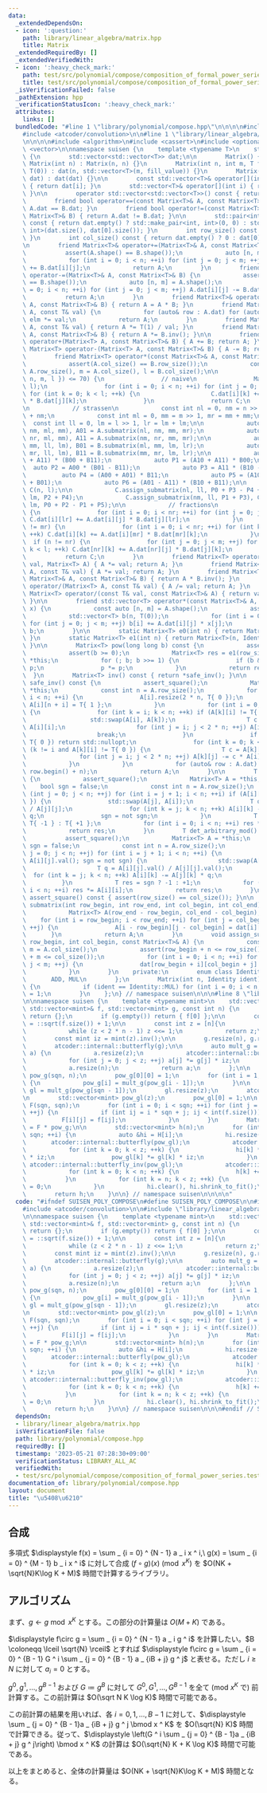 ```yaml
---
data:
  _extendedDependsOn:
  - icon: ':question:'
    path: library/linear_algebra/matrix.hpp
    title: Matrix
  _extendedRequiredBy: []
  _extendedVerifiedWith:
  - icon: ':heavy_check_mark:'
    path: test/src/polynomial/compose/composition_of_formal_power_series.test.cpp
    title: test/src/polynomial/compose/composition_of_formal_power_series.test.cpp
  _isVerificationFailed: false
  _pathExtension: hpp
  _verificationStatusIcon: ':heavy_check_mark:'
  attributes:
    links: []
  bundledCode: "#line 1 \"library/polynomial/compose.hpp\"\n\n\n\n#include <cmath>\n\
    #include <atcoder/convolution>\n\n#line 1 \"library/linear_algebra/matrix.hpp\"\
    \n\n\n\n#include <algorithm>\n#include <cassert>\n#include <optional>\n#include\
    \ <vector>\n\nnamespace suisen {\n    template <typename T>\n    struct Matrix\
    \ {\n        std::vector<std::vector<T>> dat;\n\n        Matrix() {}\n       \
    \ Matrix(int n) : Matrix(n, n) {}\n        Matrix(int n, int m, T fill_value =\
    \ T(0)) : dat(n, std::vector<T>(m, fill_value)) {}\n        Matrix(const std::vector<std::vector<T>>&\
    \ dat) : dat(dat) {}\n\n        const std::vector<T>& operator[](int i) const\
    \ { return dat[i]; }\n        std::vector<T>& operator[](int i) { return dat[i];\
    \ }\n\n        operator std::vector<std::vector<T>>() const { return dat; }\n\n\
    \        friend bool operator==(const Matrix<T>& A, const Matrix<T>& B) { return\
    \ A.dat == B.dat; }\n        friend bool operator!=(const Matrix<T>& A, const\
    \ Matrix<T>& B) { return A.dat != B.dat; }\n\n        std::pair<int, int> shape()\
    \ const { return dat.empty() ? std::make_pair<int, int>(0, 0) : std::make_pair<int,\
    \ int>(dat.size(), dat[0].size()); }\n        int row_size() const { return dat.size();\
    \ }\n        int col_size() const { return dat.empty() ? 0 : dat[0].size(); }\n\
    \n        friend Matrix<T>& operator+=(Matrix<T>& A, const Matrix<T>& B) {\n \
    \           assert(A.shape() == B.shape());\n            auto [n, m] = A.shape();\n\
    \            for (int i = 0; i < n; ++i) for (int j = 0; j < m; ++j) A.dat[i][j]\
    \ += B.dat[i][j];\n            return A;\n        }\n        friend Matrix<T>&\
    \ operator-=(Matrix<T>& A, const Matrix<T>& B) {\n            assert(A.shape()\
    \ == B.shape());\n            auto [n, m] = A.shape();\n            for (int i\
    \ = 0; i < n; ++i) for (int j = 0; j < m; ++j) A.dat[i][j] -= B.dat[i][j];\n \
    \           return A;\n        }\n        friend Matrix<T>& operator*=(Matrix<T>&\
    \ A, const Matrix<T>& B) { return A = A * B; }\n        friend Matrix<T>& operator*=(Matrix<T>&\
    \ A, const T& val) {\n            for (auto& row : A.dat) for (auto& elm : row)\
    \ elm *= val;\n            return A;\n        }\n        friend Matrix<T>& operator/=(Matrix<T>&\
    \ A, const T& val) { return A *= T(1) / val; }\n        friend Matrix<T>& operator/=(Matrix<T>&\
    \ A, const Matrix<T>& B) { return A *= B.inv(); }\n\n        friend Matrix<T>\
    \ operator+(Matrix<T> A, const Matrix<T>& B) { A += B; return A; }\n        friend\
    \ Matrix<T> operator-(Matrix<T> A, const Matrix<T>& B) { A -= B; return A; }\n\
    \        friend Matrix<T> operator*(const Matrix<T>& A, const Matrix<T>& B) {\n\
    \            assert(A.col_size() == B.row_size());\n            const int n =\
    \ A.row_size(), m = A.col_size(), l = B.col_size();\n\n            if (std::min({\
    \ n, m, l }) <= 70) {\n                // naive\n                Matrix<T> C(n,\
    \ l);\n                for (int i = 0; i < n; ++i) for (int j = 0; j < m; ++j)\
    \ for (int k = 0; k < l; ++k) {\n                    C.dat[i][k] += A.dat[i][j]\
    \ * B.dat[j][k];\n                }\n                return C;\n            }\n\
    \n            // strassen\n            const int nl = 0, nm = n >> 1, nr = nm\
    \ + nm;\n            const int ml = 0, mm = m >> 1, mr = mm + mm;\n          \
    \  const int ll = 0, lm = l >> 1, lr = lm + lm;\n\n            auto A00 = A.submatrix(nl,\
    \ nm, ml, mm), A01 = A.submatrix(nl, nm, mm, mr);\n            auto A10 = A.submatrix(nm,\
    \ nr, ml, mm), A11 = A.submatrix(nm, nr, mm, mr);\n\n            auto B00 = B.submatrix(ml,\
    \ mm, ll, lm), B01 = B.submatrix(ml, mm, lm, lr);\n            auto B10 = B.submatrix(mm,\
    \ mr, ll, lm), B11 = B.submatrix(mm, mr, lm, lr);\n\n            auto P0 = (A00\
    \ + A11) * (B00 + B11);\n            auto P1 = (A10 + A11) * B00;\n          \
    \  auto P2 = A00 * (B01 - B11);\n            auto P3 = A11 * (B10 - B00);\n  \
    \          auto P4 = (A00 + A01) * B11;\n            auto P5 = (A10 - A00) * (B00\
    \ + B01);\n            auto P6 = (A01 - A11) * (B10 + B11);\n\n            Matrix<T>\
    \ C(n, l);\n\n            C.assign_submatrix(nl, ll, P0 + P3 - P4 + P6), C.assign_submatrix(nl,\
    \ lm, P2 + P4);\n            C.assign_submatrix(nm, ll, P1 + P3), C.assign_submatrix(nm,\
    \ lm, P0 + P2 - P1 + P5);\n\n            // fractions\n            if (l != lr)\
    \ {\n                for (int i = 0; i < nr; ++i) for (int j = 0; j < mr; ++j)\
    \ C.dat[i][lr] += A.dat[i][j] * B.dat[j][lr];\n            }\n            if (m\
    \ != mr) {\n                for (int i = 0; i < nr; ++i) for (int k = 0; k < l;\
    \ ++k) C.dat[i][k] += A.dat[i][mr] * B.dat[mr][k];\n            }\n          \
    \  if (n != nr) {\n                for (int j = 0; j < m; ++j) for (int k = 0;\
    \ k < l; ++k) C.dat[nr][k] += A.dat[nr][j] * B.dat[j][k];\n            }\n\n \
    \           return C;\n        }\n        friend Matrix<T> operator*(const T&\
    \ val, Matrix<T> A) { A *= val; return A; }\n        friend Matrix<T> operator*(Matrix<T>\
    \ A, const T& val) { A *= val; return A; }\n        friend Matrix<T> operator/(const\
    \ Matrix<T>& A, const Matrix<T>& B) { return A * B.inv(); }\n        friend Matrix<T>\
    \ operator/(Matrix<T> A, const T& val) { A /= val; return A; }\n        friend\
    \ Matrix<T> operator/(const T& val, const Matrix<T>& A) { return val * A.inv();\
    \ }\n\n        friend std::vector<T> operator*(const Matrix<T>& A, const std::vector<T>&\
    \ x) {\n            const auto [n, m] = A.shape();\n            assert(m == int(x.size()));\n\
    \            std::vector<T> b(n, T(0));\n            for (int i = 0; i < n; ++i)\
    \ for (int j = 0; j < m; ++j) b[i] += A.dat[i][j] * x[j];\n            return\
    \ b;\n        }\n\n        static Matrix<T> e0(int n) { return Matrix<T>(n, Identity::ADD);\
    \ }\n        static Matrix<T> e1(int n) { return Matrix<T>(n, Identity::MUL);\
    \ }\n\n        Matrix<T> pow(long long b) const {\n            assert_square();\n\
    \            assert(b >= 0);\n            Matrix<T> res = e1(row_size()), p =\
    \ *this;\n            for (; b; b >>= 1) {\n                if (b & 1) res *=\
    \ p;\n                p *= p;\n            }\n            return res;\n      \
    \  }\n        Matrix<T> inv() const { return *safe_inv(); }\n\n        std::optional<Matrix<T>>\
    \ safe_inv() const {\n            assert_square();\n            Matrix<T> A =\
    \ *this;\n            const int n = A.row_size();\n            for (int i = 0;\
    \ i < n; ++i) {\n                A[i].resize(2 * n, T{ 0 });\n               \
    \ A[i][n + i] = T{ 1 };\n            }\n            for (int i = 0; i < n; ++i)\
    \ {\n                for (int k = i; k < n; ++k) if (A[k][i] != T{ 0 }) {\n  \
    \                  std::swap(A[i], A[k]);\n                    T c = T{ 1 } /\
    \ A[i][i];\n                    for (int j = i; j < 2 * n; ++j) A[i][j] *= c;\n\
    \                    break;\n                }\n                if (A[i][i] ==\
    \ T{ 0 }) return std::nullopt;\n                for (int k = 0; k < n; ++k) if\
    \ (k != i and A[k][i] != T{ 0 }) {\n                    T c = A[k][i];\n     \
    \               for (int j = i; j < 2 * n; ++j) A[k][j] -= c * A[i][j];\n    \
    \            }\n            }\n            for (auto& row : A.dat) row.erase(row.begin(),\
    \ row.begin() + n);\n            return A;\n        }\n\n        T det() const\
    \ {\n            assert_square();\n            Matrix<T> A = *this;\n        \
    \    bool sgn = false;\n            const int n = A.row_size();\n            for\
    \ (int j = 0; j < n; ++j) for (int i = j + 1; i < n; ++i) if (A[i][j] != T{ 0\
    \ }) {\n                std::swap(A[j], A[i]);\n                T q = A[i][j]\
    \ / A[j][j];\n                for (int k = j; k < n; ++k) A[i][k] -= A[j][k] *\
    \ q;\n                sgn = not sgn;\n            }\n            T res = sgn ?\
    \ T{ -1 } : T{ +1 };\n            for (int i = 0; i < n; ++i) res *= A[i][i];\n\
    \            return res;\n        }\n        T det_arbitrary_mod() const {\n \
    \           assert_square();\n            Matrix<T> A = *this;\n            bool\
    \ sgn = false;\n            const int n = A.row_size();\n            for (int\
    \ j = 0; j < n; ++j) for (int i = j + 1; i < n; ++i) {\n                for (;\
    \ A[i][j].val(); sgn = not sgn) {\n                    std::swap(A[j], A[i]);\n\
    \                    T q = A[i][j].val() / A[j][j].val();\n                  \
    \  for (int k = j; k < n; ++k) A[i][k] -= A[j][k] * q;\n                }\n  \
    \          }\n            T res = sgn ? -1 : +1;\n            for (int i = 0;\
    \ i < n; ++i) res *= A[i][i];\n            return res;\n        }\n        void\
    \ assert_square() const { assert(row_size() == col_size()); }\n\n        Matrix<T>\
    \ submatrix(int row_begin, int row_end, int col_begin, int col_end) const {\n\
    \            Matrix<T> A(row_end - row_begin, col_end - col_begin);\n        \
    \    for (int i = row_begin; i < row_end; ++i) for (int j = col_begin; j < col_end;\
    \ ++j) {\n                A[i - row_begin][j - col_begin] = dat[i][j];\n     \
    \       }\n            return A;\n        }\n        void assign_submatrix(int\
    \ row_begin, int col_begin, const Matrix<T>& A) {\n            const int n = A.row_size(),\
    \ m = A.col_size();\n            assert(row_begin + n <= row_size() and col_begin\
    \ + m <= col_size());\n            for (int i = 0; i < n; ++i) for (int j = 0;\
    \ j < m; ++j) {\n                dat[row_begin + i][col_begin + j] = A[i][j];\n\
    \            }\n        }\n    private:\n        enum class Identity {\n     \
    \       ADD, MUL\n        };\n        Matrix(int n, Identity ident) : Matrix<T>::Matrix(n)\
    \ {\n            if (ident == Identity::MUL) for (int i = 0; i < n; ++i) dat[i][i]\
    \ = 1;\n        }\n    };\n} // namespace suisen\n\n\n#line 8 \"library/polynomial/compose.hpp\"\
    \n\nnamespace suisen {\n    template <typename mint>\n    std::vector<mint> compose(const\
    \ std::vector<mint>& f, std::vector<mint> g, const int n) {\n        if (f.empty())\
    \ return {};\n        if (g.empty()) return { f[0] };\n\n        const int sqn\
    \ = ::sqrt(f.size()) + 1;\n\n        const int z = [n]{\n            int z = 1;\n\
    \            while (z < 2 * n - 1) z <<= 1;\n            return z;\n        }();\n\
    \        const mint iz = mint(z).inv();\n\n        g.resize(n), g.resize(z);\n\
    \        atcoder::internal::butterfly(g);\n\n        auto mult_g = [&](std::vector<mint>\
    \ a) {\n            a.resize(z);\n            atcoder::internal::butterfly(a);\n\
    \            for (int j = 0; j < z; ++j) a[j] *= g[j] * iz;\n            atcoder::internal::butterfly_inv(a);\n\
    \            a.resize(n);\n            return a;\n        };\n\n        Matrix<mint>\
    \ pow_g(sqn, n);\n        pow_g[0][0] = 1;\n        for (int i = 1; i < sqn; ++i)\
    \ {\n            pow_g[i] = mult_g(pow_g[i - 1]);\n        }\n\n        std::vector<mint>\
    \ gl = mult_g(pow_g[sqn - 1]);\n        gl.resize(z);\n        atcoder::internal::butterfly(gl);\n\
    \n        std::vector<mint> pow_gl(z);\n        pow_gl[0] = 1;\n\n        Matrix<mint>\
    \ F(sqn, sqn);\n        for (int i = 0; i < sqn; ++i) for (int j = 0; j < sqn;\
    \ ++j) {\n            if (int ij = i * sqn + j; ij < int(f.size())) {\n      \
    \          F[i][j] = f[ij];\n            }\n        }\n        Matrix<mint> H\
    \ = F * pow_g;\n\n        std::vector<mint> h(n);\n        for (int i = 0; i <\
    \ sqn; ++i) {\n            auto &hi = H[i];\n            hi.resize(z);\n     \
    \       atcoder::internal::butterfly(pow_gl);\n            atcoder::internal::butterfly(hi);\n\
    \            for (int k = 0; k < z; ++k) {\n                hi[k] *= pow_gl[k]\
    \ * iz;\n                pow_gl[k] *= gl[k] * iz;\n            }\n           \
    \ atcoder::internal::butterfly_inv(pow_gl);\n            atcoder::internal::butterfly_inv(hi);\n\
    \            for (int k = 0; k < n; ++k) {\n                h[k] += hi[k];\n \
    \           }\n            for (int k = n; k < z; ++k) {\n                pow_gl[k]\
    \ = 0;\n            }\n            hi.clear(), hi.shrink_to_fit();\n        }\n\
    \        return h;\n    }\n\n} // namespace suisen\n\n\n\n"
  code: "#ifndef SUISEN_POLY_COMPOSE\n#define SUISEN_POLY_COMPOSE\n\n#include <cmath>\n\
    #include <atcoder/convolution>\n\n#include \"library/linear_algebra/matrix.hpp\"\
    \n\nnamespace suisen {\n    template <typename mint>\n    std::vector<mint> compose(const\
    \ std::vector<mint>& f, std::vector<mint> g, const int n) {\n        if (f.empty())\
    \ return {};\n        if (g.empty()) return { f[0] };\n\n        const int sqn\
    \ = ::sqrt(f.size()) + 1;\n\n        const int z = [n]{\n            int z = 1;\n\
    \            while (z < 2 * n - 1) z <<= 1;\n            return z;\n        }();\n\
    \        const mint iz = mint(z).inv();\n\n        g.resize(n), g.resize(z);\n\
    \        atcoder::internal::butterfly(g);\n\n        auto mult_g = [&](std::vector<mint>\
    \ a) {\n            a.resize(z);\n            atcoder::internal::butterfly(a);\n\
    \            for (int j = 0; j < z; ++j) a[j] *= g[j] * iz;\n            atcoder::internal::butterfly_inv(a);\n\
    \            a.resize(n);\n            return a;\n        };\n\n        Matrix<mint>\
    \ pow_g(sqn, n);\n        pow_g[0][0] = 1;\n        for (int i = 1; i < sqn; ++i)\
    \ {\n            pow_g[i] = mult_g(pow_g[i - 1]);\n        }\n\n        std::vector<mint>\
    \ gl = mult_g(pow_g[sqn - 1]);\n        gl.resize(z);\n        atcoder::internal::butterfly(gl);\n\
    \n        std::vector<mint> pow_gl(z);\n        pow_gl[0] = 1;\n\n        Matrix<mint>\
    \ F(sqn, sqn);\n        for (int i = 0; i < sqn; ++i) for (int j = 0; j < sqn;\
    \ ++j) {\n            if (int ij = i * sqn + j; ij < int(f.size())) {\n      \
    \          F[i][j] = f[ij];\n            }\n        }\n        Matrix<mint> H\
    \ = F * pow_g;\n\n        std::vector<mint> h(n);\n        for (int i = 0; i <\
    \ sqn; ++i) {\n            auto &hi = H[i];\n            hi.resize(z);\n     \
    \       atcoder::internal::butterfly(pow_gl);\n            atcoder::internal::butterfly(hi);\n\
    \            for (int k = 0; k < z; ++k) {\n                hi[k] *= pow_gl[k]\
    \ * iz;\n                pow_gl[k] *= gl[k] * iz;\n            }\n           \
    \ atcoder::internal::butterfly_inv(pow_gl);\n            atcoder::internal::butterfly_inv(hi);\n\
    \            for (int k = 0; k < n; ++k) {\n                h[k] += hi[k];\n \
    \           }\n            for (int k = n; k < z; ++k) {\n                pow_gl[k]\
    \ = 0;\n            }\n            hi.clear(), hi.shrink_to_fit();\n        }\n\
    \        return h;\n    }\n\n} // namespace suisen\n\n\n#endif // SUISEN_POLY_COMPOSE\n"
  dependsOn:
  - library/linear_algebra/matrix.hpp
  isVerificationFile: false
  path: library/polynomial/compose.hpp
  requiredBy: []
  timestamp: '2023-05-21 07:28:30+09:00'
  verificationStatus: LIBRARY_ALL_AC
  verifiedWith:
  - test/src/polynomial/compose/composition_of_formal_power_series.test.cpp
documentation_of: library/polynomial/compose.hpp
layout: document
title: "\u5408\u6210"
---
```

## 合成

多項式 $\displaystyle f(x) = \sum _ {i = 0} ^ {N - 1} a _ i x ^ i,\ g(x) = \sum _ {i = 0} ^ {M - 1} b _ i x ^ i$ に対して合成 $(f\circ g)(x) \pmod{x ^ K}$ を $O(NK + \sqrt{N}K\log K + M)$ 時間で計算するライブラリ。

## アルゴリズム

まず、$g\leftarrow g \bmod x ^ K$ とする。この部分の計算量は $O(M + K)$ である。

$\displaystyle f\circ g = \sum _ {i = 0} ^ {N - 1} a _ i g ^ i$ を計算したい。$B \coloneqq \lceil \sqrt{N} \rceil$ とすれば $\displaystyle f\circ g = \sum _ {i = 0} ^ {B - 1} G ^ i \sum _ {j = 0} ^ {B - 1} a _ {iB + j} g ^ j$ と表せる。ただし $i \geq N$ に対して $a _ i = 0$ とする。

$g ^ 0, g ^ 1, \ldots, g ^ {B - 1}$ および $G\coloneqq g ^ B$ に対して $G ^ 0, G ^ 1, \ldots, G ^ {B - 1}$ を全て ($\mathrm{mod}\ x ^ K$ で) 前計算する。この前計算は $O(\sqrt N K \log K)$ 時間で可能である。

この前計算の結果を用いれば、各 $i=0,1,\ldots,B-1$ に対して、$\displaystyle \sum _ {j = 0} ^ {B - 1}a _ {iB + j} g ^ j \bmod x ^ K$ を $O(\sqrt{N} K)$ 時間で計算できる。従って、$\displaystyle \left(G ^ i \sum _ {j = 0} ^ {B - 1}a _ {iB + j} g ^ j\right) \bmod x ^ K$ の計算は $O(\sqrt{N} K + K \log K)$ 時間で可能である。

以上をまとめると、全体の計算量は $O(NK + \sqrt{N}K\log K + M)$ 時間となる。
